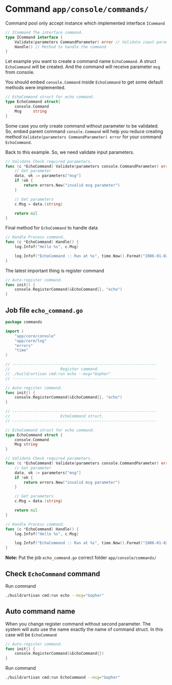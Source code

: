 # Command `app/console/commands/`

Command pool only accept instance which implemented interface `ICommand`

```go
// ICommand The interface command.
type ICommand interface {
    Validate(parameters CommandParameter) error // Validate input parameter from console
    Handle() // Method to handle the command
}
```

Let example you want to create a command name `EchoCommand`. A struct `EchoCommand` will be created. And the command will receive parameter `msg` from console. 

You should embed `console.Command` inside `EchoCommand` to get some default methods were implemented.


```go
// EchoCommand struct for echo command.
type EchoCommand struct{
    console.Command
    Msg     string
}
```

Some case you only create command without parameter to be validated. So, embed parent command `console.Command` will help you reduce creating method `Validate(parameters CommandParameter) error` for your command `EchoCommand`. 

Back to this example. So, we need validate input parameters.

```go
// Validate Check required parameters.
func (c *EchoCommand) Validate(parameters console.CommandParameter) error {
    // Get parameter
    data, ok := parameters["msg"]
    if !ok {
        return errors.New("invalid msg parameter")
    }

    // Get parameters
    c.Msg = data.(string)

    return nil
}
```
Final method for `EchoCommand` to handle data

```go
// Handle Process command.
func (c *EchoCommand) Handle() {
    log.Infof("Hello %s", c.Msg)

    log.Infof("EchoCommand :: Run at %s", time.Now().Format("2006-01-02 15:04:05"))
}
```

The latest important thing is register command

```go
// Auto-register command.
func init() {
    console.RegisterCommand(&EchoCommand{}, "echo")
}
```

## Job file `echo_command.go`

```go
package commands

import (
    "app/core/console"
    "app/core/log"
    "errors"
    "time"
)

// ---------------------------------------------------------------
//                      Register command.
// ./build/artisan cmd:run echo --msg="Gopher"
// ---------------------------------------------------------------

// Auto-register command.
func init() {
    console.RegisterCommand(&EchoCommand{}, "echo")
}

// ---------------------------------------------------------------
//                      EchoCommand struct.
// ---------------------------------------------------------------

// EchoCommand struct for echo command.
type EchoCommand struct {
    console.Command
    Msg string
}

// Validate Check required parameters.
func (c *EchoCommand) Validate(parameters console.CommandParameter) error {
    // Get parameter
    data, ok := parameters["msg"]
    if !ok {
        return errors.New("invalid msg parameter")
    }

    // Get parameters
    c.Msg = data.(string)

    return nil
}

// Handle Process command.
func (c *EchoCommand) Handle() {
    log.Infof("Hello %s", c.Msg)

    log.Infof("EchoCommand :: Run at %s", time.Now().Format("2006-01-02 15:04:05"))
}
```

**Note:** Put the job `echo_command.go` correct folder `app/console/commands/`

## Check `EchoCommand` command

Run command

```bash
./build/artisan cmd:run echo --msg="Gopher"
```

## Auto command name

When you change register command without second parameter. The system will auto use the name exactly the name of command struct. In this case will be `EchoCommand`

```go
// Auto-register command.
func init() {
    console.RegisterCommand(&EchoCommand{})
}
```

Run command
```bash
./build/artisan cmd:run EchoCommand --msg="Gopher"
```